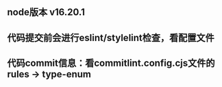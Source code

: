 ## node版本 v16.20.1

## 代码提交前会进行eslint/stylelint检查，看配置文件

## 代码commit信息：看commitlint.config.cjs文件的 rules -> type-enum

